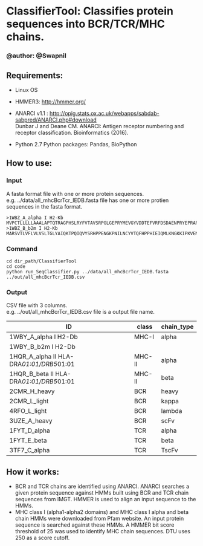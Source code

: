 # ClassifierTool: Classifies protein sequences into BCR/TCR/MHC chains.
### @author: @Swapnil

## Requirements:
- Linux OS
- HMMER3: http://hmmer.org/
- ANARCI v1.1 : http://opig.stats.ox.ac.uk/webapps/sabdab-sabpred/ANARCI.php#download  
  Dunbar J and Deane CM. ANARCI: Antigen receptor numbering and receptor classification. Bioinformatics (2016).  

- Python 2.7
	Python packages: Pandas, BioPython

## How to use:
### Input  
  A fasta format file with one or more protein sequences.  
  e.g. ../data/all_mhcBcrTcr_IEDB.fasta file has one or more protien sequences in the fasta format.  
  ```
  >1WBZ_A_alpha I H2-Kb
MVPCTLLLLLAAALAPTQTRAGPHSLRYFVTAVSRPGLGEPRYMEVGYVDDTEFVRFDSDAENPRYEPRARWMEQEGPEYWERETQKAKGNEQSFRVDLRTLLGYYNQSKGGSHTIQVISGCEVGSDGRLLRGYQQYAYDGCDYIALNEDLKTWTAADMAALITKHKWEQAGEAERLRAYLEGTCVEWLRRYLKNGNATLLRTDSPKAHVTHHSRPEDKVTLRCWALGFYPADITLTWQLNGEELIQDMELVETRPAGDGTFQKWASVVVPLGKEQYYTCHVYHQGLPEPLTLRWEPPPSTVSNMATVAVLVVLGAAIVTGAVVAFVMKMRRRNTGGKGGDYALAPGSQTSDLSLPDCKVMVHDPHSLA
>1WBZ_B_b2m I H2-Kb
MARSVTLVFLVLVSLTGLYAIQKTPQIQVYSRHPPENGKPNILNCYVTQFHPPHIEIQMLKNGKKIPKVEMSDMSFSKDWSFYILAHTEFTPTETDTYACRVKHASMAEPKTVYWDRDM
  ```
  

### Command  
```shell
cd dir_path/ClassifierTool
cd code
python run_SeqClassifier.py ../data/all_mhcBcrTcr_IEDB.fasta ../out/all_mhcBcrTcr_IEDB.csv
```

### Output  
  CSV file with 3 columns.  
  e.g. ../out/all_mhcBcrTcr_IEDB.csv file is a output file name.

|ID	| class	| chain_type |
|--- |--- |--- |
|1WBY_A_alpha I H2-Db |	MHC-I|	alpha|
|1WBY_B_b2m I H2-Db	|	|
|1HQR_A_alpha II HLA-DRA*01:01/DRB5*01:01|	MHC-II|	alpha|
|1HQR_B_beta II HLA-DRA*01:01/DRB5*01:01|	MHC-II|	beta|
|2CMR_H_heavy|	BCR	|heavy|
|2CMR_L_light|	BCR	|kappa|
|4RFO_L_light|	BCR	|lambda|
|3UZE_A_heavy|	BCR	|scFv|
|1FYT_D_alpha|	TCR	|alpha|
|1FYT_E_beta	|TCR	|beta|
|3TF7_C_alpha|	TCR|	TscFv|

## How it works:
- BCR and TCR chains are identified using ANARCI. ANARCI searches a given protein sequence against HMMs built using BCR and TCR chain sequences from IMGT. HMMER is used to align an input sequence to the HMMs.
- MHC class I (alpha1-alpha2 domains) and MHC class I alpha and beta chain HMMs were downloaded from Pfam website. An input protein sequence is searched against these HMMs. A HMMER bit score threshold of 25 was used to identify MHC chain sequences. DTU uses 250 as a score cutoff.